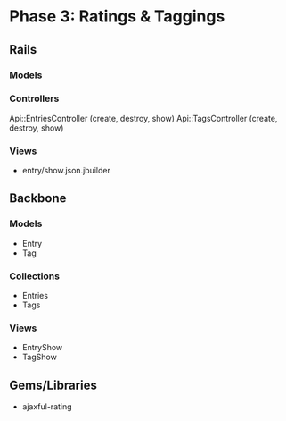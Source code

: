 # Phase 3: Ratings & Taggings

## Rails
### Models

### Controllers
Api::EntriesController (create, destroy, show)
Api::TagsController (create, destroy, show)

### Views
* entry/show.json.jbuilder

## Backbone
### Models
* Entry
* Tag

### Collections
* Entries
* Tags

### Views
* EntryShow
* TagShow

## Gems/Libraries
* ajaxful-rating
